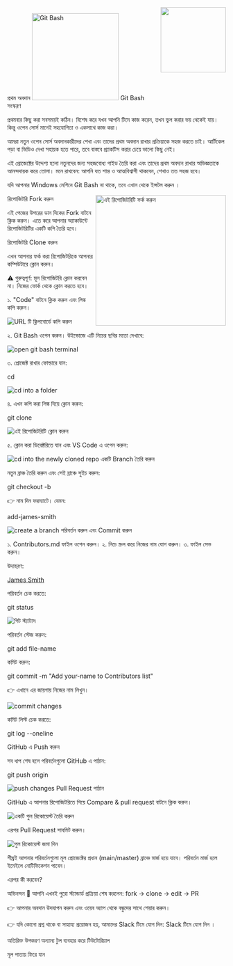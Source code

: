 
<img align="right" width="150" src="https://firstcontributions.github.io/assets/gui-tool-tutorials/github-desktop-old-version-tutorial/join-slack-team.png">





প্রথম অবদান
<img alt="Git Bash" src="https://cdn.icon-icons.com/icons2/2699/PNG/512/git_scm_logo_icon_170096.png" width="200">	Git Bash সংস্করণ

প্রথমবার কিছু করা সবসময়ই কঠিন। বিশেষ করে যখন আপনি টিমে কাজ করেন, তখন ভুল করার ভয় থেকেই যায়। কিন্তু ওপেন সোর্স মানেই সহযোগিতা ও একসাথে কাজ করা।

আমরা নতুন ওপেন সোর্স অবদানকারীদের শেখা এবং তাদের প্রথম অবদান রাখার প্রক্রিয়াকে সহজ করতে চাই। আর্টিকেল পড়া বা ভিডিও দেখা সহায়ক হতে পারে, তবে বাস্তবে প্র্যাকটিস করার চেয়ে ভালো কিছু নেই।

এই প্রোজেক্টের উদ্দেশ্য হলো নতুনদের জন্য সহজবোধ্য গাইড তৈরি করা এবং তাদের প্রথম অবদান রাখার অভিজ্ঞতাকে আনন্দদায়ক করে তোলা। মনে রাখবেন: আপনি যত শান্ত ও আত্মবিশ্বাসী থাকবেন, শেখাও তত সহজ হবে।

যদি আপনার Windows মেশিনে Git Bash না থাকে, তবে এখান থেকে ইন্সটল করুন
।

<img align="right" width="300" src="https://firstcontributions.github.io/assets/gui-tool-tutorials/github-desktop-tutorial/fork.png" alt="এই রিপোজিটরিটি ফর্ক করুন" />
রিপোজিটরি Fork করুন

এই পেজের উপরের ডান দিকের Fork বাটনে ক্লিক করুন।
এতে করে আপনার অ্যাকাউন্টে রিপোজিটরিটির একটি কপি তৈরি হবে।

রিপোজিটরি Clone করুন

এখন আপনার ফর্ক করা রিপোজিটরিকে আপনার কম্পিউটারে ক্লোন করুন।

⚠️ গুরুত্বপূর্ণ: মূল রিপোজিটরি ক্লোন করবেন না। নিজের ফোর্ক থেকে ক্লোন করতে হবে।

১. "Code" বাটনে ক্লিক করুন এবং লিঙ্ক কপি করুন।

<img src="https://firstcontributions.github.io/assets/cli-tool-tutorials/git-bash-windows-tutorial/gb-clone-1.png" alt="URL টি ক্লিপবোর্ডে কপি করুন" />

২. Git Bash ওপেন করুন। উইন্ডোজে এটি নিচের ছবির মতো দেখাবে:

<img src="https://firstcontributions.github.io/assets/cli-tool-tutorials/git-bash-windows-tutorial/gb-terminal-1.png" alt="open git bash terminal" />

৩. প্রোজেক্ট রাখার ফোল্ডারে যান:

cd <folder>

<img src="https://firstcontributions.github.io/assets/cli-tool-tutorials/git-bash-windows-tutorial/gb-terminal-2.png" alt="cd into a folder" />

৪. এখন কপি করা লিঙ্ক দিয়ে ক্লোন করুন:

git clone <repo-url>

<img src="https://firstcontributions.github.io/assets/cli-tool-tutorials/git-bash-windows-tutorial/gb-clone-2.png" alt="এই রিপোজিটরিটি ক্লোন করুন" />

৫. ক্লোন করা ডিরেক্টরিতে যান এবং VS Code এ ওপেন করুন:

<img src="https://firstcontributions.github.io/assets/cli-tool-tutorials/git-bash-windows-tutorial/gb-terminal-3.png" alt="cd into the newly cloned repo" />
একটি Branch তৈরি করুন

নতুন ব্রাঞ্চ তৈরি করুন এবং সেই ব্রাঞ্চে সুইচ করুন:

git checkout -b <branch-name>


👉 নাম দিন <add-your-name> ফরম্যাটে। যেমন:

add-james-smith

<img src="https://firstcontributions.github.io/assets/cli-tool-tutorials/git-bash-windows-tutorial/gb-branch.png" alt="create a branch" />
পরিবর্তন করুন এবং Commit করুন

১. Contributors.md ফাইল ওপেন করুন।
২. নিচে স্ক্রল করে নিজের নাম যোগ করুন।
৩. ফাইল সেভ করুন।

উদাহরণ:

[James Smith](https://github.com/jamessmith)


পরিবর্তন চেক করতে:

git status

<img src="https://firstcontributions.github.io/assets/cli-tool-tutorials/git-bash-windows-tutorial/gb-status.png" alt="গিট স্ট্যাটাস" />

পরিবর্তন স্টেজ করুন:

git add file-name


কমিট করুন:

git commit -m "Add your-name to Contributors list"


👉 এখানে <your-name> এর জায়গায় নিজের নাম লিখুন।

<img src="https://firstcontributions.github.io/assets/cli-tool-tutorials/git-bash-windows-tutorial/gb-commit.png" alt="commit changes" />

কমিট লিস্ট চেক করতে:

git log --oneline

GitHub এ Push করুন

সব ধাপ শেষ হলে পরিবর্তনগুলো GitHub এ পাঠান:

git push origin <branch-name>

<img src="https://firstcontributions.github.io/assets/cli-tool-tutorials/git-bash-windows-tutorial/gb-push.png" alt="push changes" />
Pull Request পাঠান

GitHub এ আপনার রিপোজিটরিতে গিয়ে Compare & pull request বাটনে ক্লিক করুন।

<img src="https://firstcontributions.github.io/assets/gui-tool-tutorials/github-desktop-tutorial/compare-and-pull.png" alt="একটি পুল রিকোয়েস্ট তৈরি করুন" />

এরপর Pull Request সাবমিট করুন।

<img src="https://firstcontributions.github.io/assets/gui-tool-tutorials/github-desktop-tutorial/submit-pull-request.png" alt="পুল রিকোয়েস্ট জমা দিন" />

শীঘ্রই আপনার পরিবর্তনগুলো মূল প্রোজেক্টের প্রধান (main/master) ব্রাঞ্চে মার্জ হয়ে যাবে। পরিবর্তন মার্জ হলে ইমেইলে নোটিফিকেশন পাবেন।

এরপর কী করবেন?

অভিনন্দন 🎉 আপনি এখনই পুরো স্ট্যান্ডার্ড প্রক্রিয়া শেষ করলেন: fork → clone → edit → PR

👉 আপনার অবদান উদযাপন করুন এবং ওয়েব অ্যাপ
 থেকে বন্ধুদের সাথে শেয়ার করুন।

👉 যদি কোনো প্রশ্ন থাকে বা সাহায্য প্রয়োজন হয়, আমাদের Slack টিমে যোগ দিন: Slack টিমে যোগ দিন
।

অতিরিক্ত উপকরণ
অন্যান্য টুল ব্যবহার করে টিউটোরিয়াল

মূল পাতায় ফিরে যান